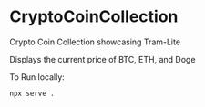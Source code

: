 # CryptoCoinCollection
Crypto Coin Collection showcasing Tram-Lite

Displays the current price of BTC, ETH, and Doge

To Run locally:
```
npx serve .
```
